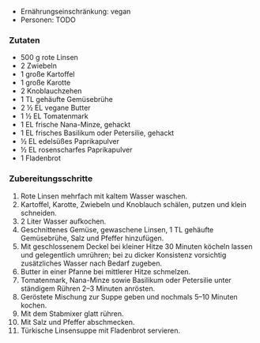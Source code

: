 
- Ernährungseinschränkung: vegan
- Personen: TODO

### Zutaten

- 500 g rote Linsen
- 2 Zwiebeln
- 1 große Kartoffel
- 1 große Karotte
- 2 Knoblauchzehen
- 1 TL gehäufte Gemüsebrühe
- 2 ½ EL vegane Butter
- 1 ½ EL Tomatenmark
- 1 EL frische Nana-Minze, gehackt
- 1 EL frisches Basilikum oder Petersilie, gehackt
- ½ EL edelsüßes Paprikapulver
- ½ EL rosenscharfes Paprikapulver
- 1 Fladenbrot

### Zubereitungsschritte

1. Rote Linsen mehrfach mit kaltem Wasser waschen.
2. Kartoffel, Karotte, Zwiebeln und Knoblauch schälen, putzen und klein schneiden.
3. 2 Liter Wasser aufkochen.
4. Geschnittenes Gemüse, gewaschene Linsen, 1 TL gehäufte Gemüsebrühe, Salz und Pfeffer hinzufügen.
5. Mit geschlossenem Deckel bei kleiner Hitze 30 Minuten köcheln lassen und gelegentlich umrühren; bei zu dicker Konsistenz vorsichtig zusätzliches Wasser nach Bedarf zugeben.
6. Butter in einer Pfanne bei mittlerer Hitze schmelzen.
7. Tomatenmark, Nana-Minze sowie Basilikum oder Petersilie unter ständigem Rühren 2–3 Minuten anrösten.
8. Geröstete Mischung zur Suppe geben und nochmals 5–10 Minuten kochen.
9. Mit dem Stabmixer glatt rühren.
10. Mit Salz und Pfeffer abschmecken.
11. Türkische Linsensuppe mit Fladenbrot servieren.